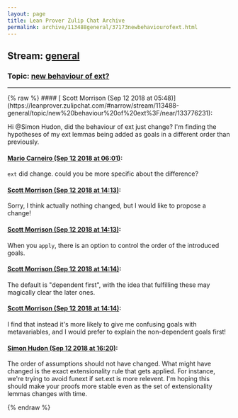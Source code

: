 ```yaml
---
layout: page
title: Lean Prover Zulip Chat Archive 
permalink: archive/113488general/37173newbehaviourofext.html
---
```


## Stream: [general](https://leanprover-community.github.io/archive/113488general/index.html)
### Topic: [new behaviour of ext?](https://leanprover-community.github.io/archive/113488general/37173newbehaviourofext.html)

---

<base href="https://leanprover.zulipchat.com">
{% raw %}
#### [ Scott Morrison (Sep 12 2018 at 05:48)](https://leanprover.zulipchat.com/#narrow/stream/113488-general/topic/new%20behaviour%20of%20ext%3F/near/133776231):
<p>Hi <span class="user-mention" data-user-id="110026">@Simon Hudon</span>, did the behaviour of ext just change? I'm finding the hypotheses of my ext lemmas being added as goals in a different order than previously.</p>

#### [ Mario Carneiro (Sep 12 2018 at 06:01)](https://leanprover.zulipchat.com/#narrow/stream/113488-general/topic/new%20behaviour%20of%20ext%3F/near/133776645):
<p><code>ext</code> did change. could you be more specific about the difference?</p>

#### [ Scott Morrison (Sep 12 2018 at 14:13)](https://leanprover.zulipchat.com/#narrow/stream/113488-general/topic/new%20behaviour%20of%20ext%3F/near/133794672):
<p>Sorry, I think actually nothing changed, but I would like to propose a change!</p>

#### [ Scott Morrison (Sep 12 2018 at 14:13)](https://leanprover.zulipchat.com/#narrow/stream/113488-general/topic/new%20behaviour%20of%20ext%3F/near/133794678):
<p>When you <code>apply</code>, there is an option to control the order of the introduced goals.</p>

#### [ Scott Morrison (Sep 12 2018 at 14:14)](https://leanprover.zulipchat.com/#narrow/stream/113488-general/topic/new%20behaviour%20of%20ext%3F/near/133794729):
<p>The default is "dependent first", with the idea that fulfilling these may magically clear the later ones.</p>

#### [ Scott Morrison (Sep 12 2018 at 14:14)](https://leanprover.zulipchat.com/#narrow/stream/113488-general/topic/new%20behaviour%20of%20ext%3F/near/133794757):
<p>I find that instead it's more likely to give me confusing goals with metavariables, and I would prefer to explain the non-dependent goals first!</p>

#### [ Simon Hudon (Sep 12 2018 at 16:20)](https://leanprover.zulipchat.com/#narrow/stream/113488-general/topic/new%20behaviour%20of%20ext%3F/near/133801826):
<p>The order of assumptions should not have changed. What might have changed is the exact extensionality rule that gets applied. For instance, we're trying to avoid funext if set.ext is more relevent. I'm hoping this should make your proofs more stable even as the set of extensionality lemmas changes with time.</p>


{% endraw %}
